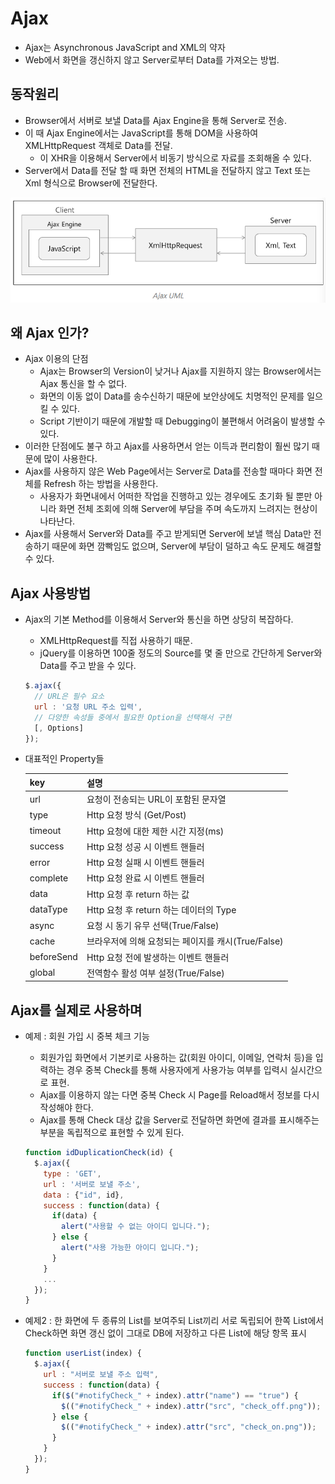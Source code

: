 # Ajax

* Ajax는 Asynchronous JavaScript and XML의 약자
* Web에서 화면을 갱신하지 않고 Server로부터 Data를 가져오는 방법.



## 동작원리

* Browser에서 서버로 보낼 Data를 Ajax Engine을 통해 Server로 전송.
* 이 때 Ajax Engine에서는 JavaScript를 통해 DOM을 사용하여 XMLHttpRequest 객체로 Data를 전달.
  * 이 XHR을 이용해서 Server에서 비동기 방식으로 자료를 조회해올 수 있다.
* Server에서 Data를 전달 할 때 화면 전체의 HTML을 전달하지 않고 Text 또는 Xml 형식으로 Browser에 전달한다.

![](res/ajax_1.png)



## 왜 Ajax 인가?

* Ajax 이용의 단점
  * Ajax는 Browser의 Version이 낮거나 Ajax를 지원하지 않는 Browser에서는 Ajax 통신을 할 수 없다.
  * 화면의 이동 없이 Data를 송수신하기 때문에 보안상에도 치명적인 문제를 일으킬 수 있다.
  * Script 기반이기 때문에 개발할 때 Debugging이 불편해서 어려움이 발생할 수 있다.
* 이러한 단점에도 불구 하고 Ajax를 사용하면서 얻는 이득과 편리함이 훨씬 많기 때문에 많이 사용한다.
* Ajax를 사용하지 않은 Web Page에서는 Server로 Data를 전송할 때마다 화면 전체를 Refresh 하는 방법을 사용한다.
  * 사용자가 화면내에서 어떠한 작업을 진행하고 있는 경우에도 초기화 될 뿐만 아니라 화면 전체 조회에 의해 Server에 부담을 주며 속도까지 느려지는 현상이 나타난다.
* Ajax를 사용해서 Server와 Data를 주고 받게되면 Server에 보낼 핵심 Data만 전송하기 때문에 화면 깜빡임도 없으며, Server에 부담이 덜하고 속도 문제도 해결할 수 있다.



## Ajax 사용방법

* Ajax의 기본 Method를 이용해서 Server와 통신을 하면 상당히 복잡하다.

  * XMLHttpRequest를 직접 사용하기 때문.
  * jQuery를 이용하면 100줄 정도의 Source를 몇 줄 만으로 간단하게 Server와 Data를 주고 받을 수 있다.

  ```javascript
  $.ajax({
    // URL은 필수 요소
    url : '요청 URL 주소 입력',
    // 다양한 속성들 중에서 필요한 Option을 선택해서 구현
    [, Options]
  });
  ```

* 대표적인 Property들

  | key        | 설명                                |
  | ---------- | --------------------------------- |
  | url        | 요청이 전송되는 URL이 포함된 문자열             |
  | type       | Http 요청 방식 (Get/Post)             |
  | timeout    | Http 요청에 대한 제한 시간 지정(ms)          |
  | success    | Http 요청 성공 시 이벤트 핸들러              |
  | error      | Http 요청 실패 시 이벤트 핸들러              |
  | complete   | Http 요청 완료 시 이벤트 핸들러              |
  | data       | Http 요청 후 return 하는 값             |
  | dataType   | Http 요청 후 return 하는 데이터의 Type     |
  | async      | 요청 시 동기 유무 선택(True/False)         |
  | cache      | 브라우저에 의해 요청되는 페이지를 캐시(True/False) |
  | beforeSend | Http 요청 전에 발생하는 이벤트 핸들러           |
  | global     | 전역함수 활성 여부 설정(True/False)         |



## Ajax를 실제로 사용하며

* 예제 : 회원 가입 시 중복 체크 기능

  * 회원가입 화면에서 기본키로 사용하는 값(회원 아이디, 이메일, 연락처 등)을 입력하는 경우 중복 Check를 통해 사용자에게 사용가능 여부를 입력시 실시간으로 표현.
  * Ajax를 이용하지 않는 다면 중복 Check 시 Page를 Reload해서 정보를 다시 작성해야 한다.
  * Ajax를 통해 Check 대상 값을 Server로 전달하면 화면에 결과를 표시해주는 부분을 독립적으로 표현할 수 있게 된다.

  ```javascript
  function idDuplicationCheck(id) {
    $.ajax({
      type : 'GET',
      url : '서버로 보낼 주소',
      data : {"id", id},
      success : function(data) {
        if(data) {
          alert("사용할 수 없는 아이디 입니다.");
        } else {
          alert("사용 가능한 아이디 입니다.");
        }
      }
      ...
    });
  }
  ```

* 예제2 : 한 화면에 두 종류의 List를 보여주되 List끼리 서로 독립되어 한쪽 List에서 Check하면 화면 갱신 없이 그대로 DB에 저장하고 다른 List에 해당 항목 표시

  ```javascript
  function userList(index) {
    $.ajax({
      url : "서버로 보낼 주소 입력",
      success : function(data) {
        if($("#notifyCheck_" + index).attr("name") == "true") {
          $(("#notifyCheck_" + index).attr("src", "check_off.png"));
        } else {
          $(("#notifyCheck_" + index).attr("src", "check_on.png"));
        }
      }
    });
  }
  ```

  ​

